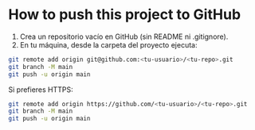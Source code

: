 # How to push this project to GitHub

1. Crea un repositorio vacío en GitHub (sin README ni .gitignore).
2. En tu máquina, desde la carpeta del proyecto ejecuta:

```bash
git remote add origin git@github.com:<tu-usuario>/<tu-repo>.git
git branch -M main
git push -u origin main
```

Si prefieres HTTPS:

```bash
git remote add origin https://github.com/<tu-usuario>/<tu-repo>.git
git branch -M main
git push -u origin main
```
